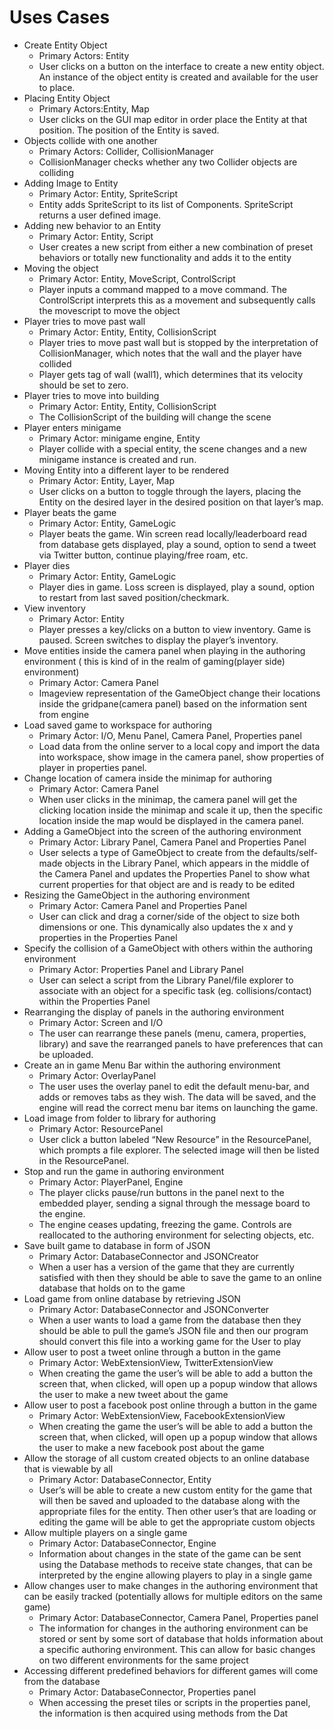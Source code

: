 Uses Cases
===============
- Create Entity Object
    - Primary Actors: Entity
    - User clicks on a button on the interface to create a new entity object. An instance of the object entity is created and available for the user to place.
- Placing Entity Object
    - Primary Actors:Entity, Map
    - User clicks on the GUI map editor in order place the Entity at that position. The position of the Entity is saved.
- Objects collide with one another
    - Primary Actors: Collider, CollisionManager
    - CollisionManager checks whether any two Collider objects are colliding
- Adding Image to Entity
    - Primary Actor: Entity, SpriteScript
    - Entity adds SpriteScript to its list of Components. SpriteScript returns a user defined image.
- Adding new behavior to an Entity
    - Primary Actor: Entity, Script
    - User creates a new script from either a new combination of preset behaviors or totally new functionality and adds it to the entity 
- Moving the object
    - Primary Actor: Entity, MoveScript, ControlScript
    - Player inputs a command mapped to a move command. The ControlScript interprets this as a movement and subsequently calls the movescript to move the object
- Player tries to move past wall
    - Primary Actor: Entity, Entity, CollisionScript
    - Player tries to move past wall but is stopped by the interpretation of CollisionManager, which notes that the wall and the player have collided
    - Player gets tag of wall (wall1), which determines that its velocity should be set to zero.
- Player tries to move into building
    - Primary Actor: Entity, Entity, CollisionScript
    - The CollisionScript of the building will change the scene
- Player enters minigame
    - Primary Actor: minigame engine, Entity
    - Player collide with a special entity, the scene changes and a new minigame instance is created and run. 
- Moving Entity into a different layer to be rendered
    - Primary Actor: Entity, Layer, Map
    - User clicks on a button to toggle through the layers, placing the Entity on the desired layer in the desired position on that layer’s map.
- Player beats the game
    - Primary Actor: Entity, GameLogic
    - Player beats the game. Win screen read locally/leaderboard read from database gets displayed, play a sound, option to send a tweet via Twitter button, continue playing/free roam, etc.
- Player dies
    - Primary Actor: Entity, GameLogic
    - Player dies in game. Loss screen is displayed, play a sound, option to restart from last saved position/checkmark.
- View inventory
    - Primary Actor: Entity
    - Player presses a key/clicks on a button to view inventory. Game is paused. Screen switches to display the player’s inventory.
- Move entities inside the camera panel when playing in the authoring environment ( this is kind of in the realm of gaming(player side) environment)
    - Primary Actor: Camera Panel
    - Imageview representation of the GameObject change their locations inside the gridpane(camera panel) based on the information sent from engine
- Load saved game to workspace for authoring
    - Primary Actor: I/O, Menu Panel, Camera Panel, Properties panel
    - Load data from the online server to a local copy and import the data into workspace, show image in the camera panel, show properties of player in properties panel. 
- Change location of camera inside the minimap for authoring
    - Primary Actor: Camera Panel
    - When user clicks in the minimap, the camera panel will get the clicking location inside the minimap and scale it up, then the specific location inside the map would be displayed in the camera panel. 
- Adding a GameObject into the screen of the authoring environment
    - Primary Actor: Library Panel, Camera Panel and Properties Panel
    - User selects a type of GameObject to create from the defaults/self-made objects in the Library Panel, which appears in the middle of the Camera Panel and updates the Properties Panel to show what current properties for that object are and is ready to be edited
- Resizing the GameObject in the authoring environment
    - Primary Actor: Camera Panel and Properties Panel
    - User can click and drag a corner/side of the object to size both dimensions or one. This dynamically also updates the x and y properties in the Properties Panel
- Specify the collision of a GameObject with others within the authoring environment
    - Primary Actor: Properties Panel and Library Panel
    - User can select a script from the Library Panel/file explorer to associate with an object for a specific task (eg. collisions/contact) within the Properties Panel
- Rearranging the display of panels in the authoring environment
    - Primary Actor: Screen and I/O
    - The user can rearrange these panels (menu, camera, properties, library) and save the rearranged panels to have preferences that can be uploaded.
- Create an in game Menu Bar within the authoring environment
    - Primary Actor: OverlayPanel
    - The user uses the overlay panel to edit the default menu-bar, and adds or removes tabs as they wish. The data will be saved, and the engine will read the correct menu bar items on launching the game.
- Load image from folder to library for authoring 
    - Primary Actor: ResourcePanel
    - User click a button labeled “New Resource” in the ResourcePanel, which prompts a file explorer. The selected image will then be listed in the ResourcePanel.
- Stop and run the game in authoring environment
    - Primary Actor: PlayerPanel, Engine
    - The player clicks pause/run buttons in the panel next to the embedded player, sending a signal through the message board to the engine. 
    - The engine ceases updating, freezing the game. Controls are reallocated to the authoring environment for selecting objects, etc.
- Save built game to database in form of JSON
    - Primary Actor: DatabaseConnector and JSONCreator
    - When a user has a version of the game that they are currently satisfied with then they should be able to save the game to an online database that holds on to the game
- Load game from online database by retrieving JSON 
    - Primary Actor: DatabaseConnector and JSONConverter 
    - When a user wants to load a game from the database then they should be able to pull the game’s JSON file and then our program should convert this file into a working game for the User to play 
- Allow user to post a tweet online through a button in the game 
    - Primary Actor: WebExtensionView, TwitterExtensionView
    - When creating the game the user’s will be able to add a button the screen that, when clicked, will open up a popup window that allows the user to make a new tweet about the game
- Allow user to post a facebook post online through a button in the game 
    - Primary Actor: WebExtensionView, FacebookExtensionView
    - When creating the game the user’s will be able to add a button the screen that, when clicked, will open up a popup window that allows the user to make a new facebook post about the game 
- Allow the storage of all custom created objects to an online database that is viewable by all
    - Primary Actor: DatabaseConnector, Entity 
    - User’s will be able to create a new custom entity for the game that will then be saved and uploaded to the database along with the appropriate files for the entity. Then other user’s that are loading or editing the game will be able to get the appropriate custom objects
- Allow multiple players on a single game
    - Primary Actor: DatabaseConnector, Engine
    - Information about changes in the state of the game can be sent using the Database methods to receive state changes, that can be interpreted by the engine allowing players to play in a single game
- Allow changes user to make changes in the authoring environment that can be easily tracked (potentially allows for multiple editors on the same game)
    - Primary Actor: DatabaseConnector, Camera Panel, Properties panel
    - The information for changes in the authoring environment can be stored or sent by some sort of database that holds information about a specific authoring environment. This can allow for basic changes on two different environments for the same project
- Accessing different predefined behaviors for different games will come from the database
    - Primary Actor: DatabaseConnector, Properties panel
    - When accessing the preset tiles or scripts in the properties panel, the information is then acquired using methods from the Dat
